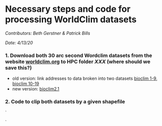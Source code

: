 # Necessary steps and code for processing WorldClim datasets 
*Contributors: Beth Gerstner & Patrick Bills*

*Date: 4/13/20*

### 1. Download both 30 arc second Wordclim datasets from the website [worldclim.org](www.worldclim.org) to HPC folder *XXX* (where should we save this?)
  - old version: link addresses to data broken into two datasets [bioclim 1-9](http://biogeo.ucdavis.edu/data/climate/worldclim/1_4/grid/cur/bio1-9_30s_bil.zip), [bioclim 10-19](https://biogeo.ucdavis.edu/data/worldclim/v2.1/base/wc2.1_30s_bio.zip)
  - new version: [bioclim2.1](https://biogeo.ucdavis.edu/data/worldclim/v2.1/base/wc2.1_30s_bio.zip)

### 2. Code to clip both datasets by a given shapefile
`










`
